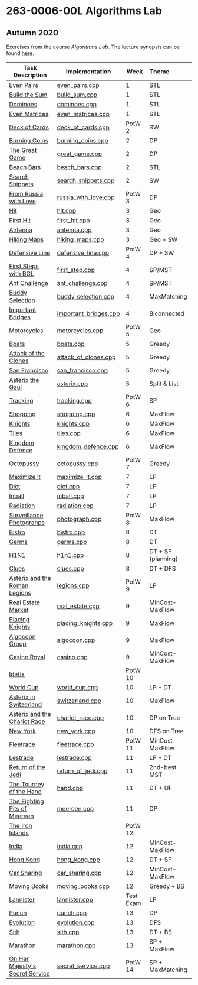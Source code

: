 # 263-0006-00L Algorithms Lab

## Autumn 2020

 Exercises from the course *Algorithms Lab*. The lecture synopsis can be found [here](https://www.cadmo.ethz.ch/education/lectures/HS20/algolab/index.html).

| Task Description                                             | Implementation                                     | Week      | Theme              |
| ------------------------------------------------------------ | -------------------------------------------------- | --------- | :----------------- |
| [Even Pairs](tasks/even_pairs.pdf)                           | [even_pairs.cpp](src/even_pairs.cpp)               | 1         | STL                |
| [Build the Sum](tasks/build_sum.pdf)                         | [build_sum.cpp](src/build_sum.cpp)                 | 1         | STL                |
| [Dominoes](tasks/dominoes.pdf)                               | [dominoes.cpp](src/dominoes.cpp)                   | 1         | STL                |
| [Even Matrices](tasks/even_matrices.pdf)                     | [even_matrices.cpp](src/even_matrices.cpp)         | 1         | STL                |
| [Deck of Cards](tasks/deck_of_cards.pdf)                     | [deck_of_cards.cpp](src/deck_of_cards.cpp)         | PotW 2    | SW                 |
| [Burning Coins](tasks/burning_coins.pdf)                     | [burning_coins.cpp](src/burning_coins.cpp)         | 2         | DP                 |
| [The Great Game](tasks/great_game.pdf)                       | [great_game.cpp](src/great_game.cpp)               | 2         | DP                 |
| [Beach Bars](tasks/beach_bars.pdf)                           | [beach_bars.cpp](src/beach_bars.cpp)               | 2         | STL                |
| [Search Snippets](tasks/search_snippets.pdf)                 | [search_snippets.cpp](src/search_snippets.cpp)     | 2         | SW                 |
| [From Russia with Love](tasks/russia_with_love.pdf)          | [russia_with_love.cpp](src/russia_with_love.cpp)   | PotW 3    | DP                 |
| [Hit](tasks/hit.pdf)                                         | [hit.cpp](src/hit.cpp)                             | 3         | Geo                |
| [First Hit](tasks/first_hit.pdf)                             | [first_hit.cpp](src/first_hit.cpp)                 | 3         | Geo                |
| [Antenna](tasks/antenna.pdf)                                 | [antenna.cpp](src/antenna.cpp)                     | 3         | Geo                |
| [Hiking Maps](tasks/hiking_maps.pdf)                         | [hiking_maps.cpp](src/hiking_maps.cpp)             | 3         | Geo + SW           |
| [Defensive Line](tasks/defensive_line.pdf)                   | [defensive_line.cpp](src/defensive_line.cpp)       | PotW 4    | DP + SW            |
| [First Steps with BGL](tasks/first_steps_with_BGL.pdf)       | [first_step.cpp](src/first_step.cpp)               | 4         | SP/MST             |
| [Ant Challenge](tasks/ant_challenge.pdf)                     | [ant_challenge.cpp](src/ant_challenge.cpp)         | 4         | SP/MST             |
| [Buddy Selection](tasks/buddy_selection.pdf)                 | [buddy_selection.cpp](src/buddy_selection.cpp)     | 4         | MaxMatching        |
| [Important Bridges](tasks/important_bridges.pdf)             | [important_bridges.cpp](src/important_bridges.cpp) | 4         | Biconnected        |
| [Motorcycles](tasks/motorcycles.pdf)                         | [motorcycles.cpp](src/motorcycles.cpp)             | PotW 5    | Geo                |
| [Boats](tasks/boats.pdf)                                     | [boats.cpp](src/boats.cpp)                         | 5         | Greedy             |
| [Attack of the Clones](tasks/attack_of_clones.pdf)           | [attack_of_clones.cpp](src/attack_of_clones.cpp)   | 5         | Greedy             |
| [San Francisco](tasks/san_francisco.pdf)                     | [san_francisco.cpp](src/san_francisco.cpp)         | 5         | Greedy             |
| [Asterix the Gaul](tasks/asterix_the_gaul.pdf)               | [asterix.cpp](src/asterix.cpp)                     | 5         | Split & List       |
| [Tracking](tasks/tracking.pdf)                               | [tracking.cpp](src/tracking.cpp)                   | PotW 6    | SP                 |
| [Shopping](tasks/shopping.pdf)                               | [shopping.cpp](src/shopping.cpp)                   | 6         | MaxFlow            |
| [Knights](tasks/knights.pdf)                                 | [knights.cpp](src/knights.cpp)                     | 6         | MaxFlow            |
| [Tiles](tasks/tiles.pdf)                                     | [tiles.cpp](src/tiles.cpp)                         | 6         | MaxFlow            |
| [Kingdom Defence](tasks/kingdom_defence.pdf)                 | [kingdom_defence.cpp](src/kingdom_defence.cpp)     | 6         | MaxFlow            |
| [Octopussy](tasks/octopussy.pdf)                             | [octopussy.cpp](src/octopussy.cpp)                 | PotW 7    | Greedy             |
| [Maximize it](tasks/maximize_it.pdf)                         | [maximize_it.cpp](src/maximize_it.cpp)             | 7         | LP                 |
| [Diet](tasks/diet.pdf)                                       | [diet.cpp](src/diet.cpp)                           | 7         | LP                 |
| [Inball](tasks/inball.pdf)                                   | [inball.cpp](src/inball.cpp)                       | 7         | LP                 |
| [Radiation](tasks/radiation.pdf)                             | [radiation.cpp](src/radiation.cpp)                 | 7         | LP                 |
| [Surveillance Photograhps](tasks/surveillance_photographs.pdf) | [photograph.cpp](src/photograph.cpp)               | PotW 8    | MaxFlow            |
| [Bistro](tasks/bistro.pdf)                                   | [bistro.cpp](src/bistro.cpp)                       | 8         | DT                 |
| [Germs](tasks/germs.pdf)                                     | [germs.cpp](src/germs.cpp)                         | 8         | DT                 |
| [H1N1](tasks/h1n1.pdf)                                       | [h1n1.cpp](src/h1n1.cpp)                           | 8         | DT + SP (planning) |
| [Clues](tasks/clues.pdf)                                     | [clues.cpp](src/clues.cpp)                         | 8         | DT + DFS           |
| [Asterix and the Roman Legions](tasks/roman_legions.pdf)     | [legions.cpp](src/legions.cpp)                     | PotW 9    | LP                 |
| [Real Estate Market](tasks/real_estate_market.pdf)           | [real_estate.cpp](src/real_estate.cpp)             | 9         | MinCost-MaxFlow    |
| [Placing Knights](tasks/placing_knights.pdf)                 | [placing_knights.cpp](src/placing_knights.cpp)     | 9         | MaxFlow            |
| [Algocoon Group](tasks/algocoon_group.pdf)                   | [algocoon.cpp](src/algocoon.cpp)                   | 9         | MaxFlow            |
| [Casino Royal](tasks/casino_royal.pdf)                       | [casino.cpp](src/casino.cpp)                       | 9         | MinCost-MaxFlow    |
| [Idefix](tasks/idefix.pdf)                                   |                                                    | PotW 10   |                    |
| [World Cup](tasks/world_cup.pdf)                             | [world_cup.cpp](src/world_cup.cpp)                 | 10        | LP + DT            |
| [Asterix in Switzerland](tasks/switzerland.pdf)              | [switzerland.cpp](src/switzerland.cpp)             | 10        | MaxFlow            |
| [Asterix and the Chariot Race](tasks/chariot_race.pdf)       | [chariot_race.cpp](src/chariot_race.cpp)           | 10        | DP on Tree         |
| [New York](tasks/new_york.pdf)                               | [new_york.cpp](src/new_york.cpp)                   | 10        | DFS on Tree        |
| [Fleetrace](tasks/fleetrace.pdf)                             | [fleetrace.cpp](src/fleetrace.cpp)                 | PotW 11   | MinCost-MaxFlow    |
| [Lestrade](tasks/lestrade.pdf)                               | [lestrade.cpp](src/lestrade.cpp)                   | 11        | LP + DT            |
| [Return of the Jedi](tasks/return_of_the_jedi.pdf)           | [return_of_jedi.cpp](src/return_of_jedi.cpp)       | 11        | 2nd-best MST       |
| [The Tourney of the Hand](tasks/tourney_of_hand.pdf)         | [hand.cpp](src/hand.cpp)                           | 11        | DT + UF            |
| [The Fighting Pits of Meereen](tasks/fighting_pits_of_meereen.pdf) | [meereen.cpp](src/meereen.cpp)                     | 11        | DP                 |
| [The Iron Islands](tasks/iron_islands.pdf)                   |                                                    | PotW 12   |                    |
| [India](tasks/india.pdf)                                     | [india.cpp](src/india.cpp)                         | 12        | MinCost-MaxFlow    |
| [Hong Kong](tasks/hong_kong.pdf)                             | [hong_kong.cpp](src/hong_kong.cpp)                 | 12        | DT + SP            |
| [Car Sharing](tasks/car_sharing.pdf)                         | [car_sharing.cpp](src/car_sharing.cpp)             | 12        | MinCost-MaxFlow    |
| [Moving Books](tasks/moving_books.pdf)                       | [moving_books.cpp](src/moving_books.cpp)           | 12        | Greedy + BS        |
| [Lannister](tasks/lannister.pdf)                             | [lannister.cpp](src/lannister.cpp)                 | Test Exam | LP                 |
| [Punch](tasks/punch.pdf)                                     | [punch.cpp](src/punch.cpp)                         | 13        | DP                 |
| [Evolution](tasks/evolution.pdf)                             | [evolution.cpp](src/evolution.cpp)                 | 13        | DFS                |
| [Sith](tasks/sith.pdf)                                       | [sith.cpp](src/sith.cpp)                           | 13        | DT + BS            |
| [Marathon](tasks/marathon.pdf)                               | [marathon.cpp](src/marathon.cpp)                   | 13        | SP + MaxFlow       |
| [On Her Majesty's Secret Service](tasks/secret_service.pdf)  | [secret_service.cpp](src/secret_service.cpp)       | PotW 14   | SP + MaxMatching   |

